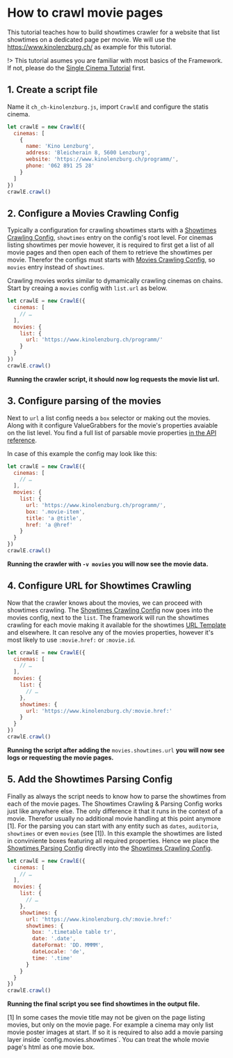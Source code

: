 # How to crawl movie pages

This tutorial teaches how to build showtimes crawler for a website that list showtimes on a dedicated page per movie. We will use the https://www.kinolenzburg.ch/ as example for this tutorial. 

!> This tutorial asumes you are familiar with most basics of the Framework. If not, please do the [Single Cinema Tutorial](tutorials/daskino.at.md) first.

## 1. Create a script file

Name it `ch_ch-kinolenzburg.js`, import `CrawlE` and configure the statis cinema.

```javascript
let crawlE = new CrawlE({
  cinemas: [
    {
      name: 'Kino Lenzburg',
      address: 'Bleicherain 8, 5600 Lenzburg',
      website: 'https://www.kinolenzburg.ch/programm/',
      phone: '062 891 25 28'
    }
  ]
})
crawlE.crawl()
```

## 2. Configure a Movies Crawling Config

Typically a configuration for crawling showtimes starts with a [Showtimes Crawling Config](api/showtimes?id=showtimes-crawling-config), `showtimes` entry on the config's root level. For cinemas listing showtimes per movie however, it is required to first get a list of all movie pages and then open each of them to retrieve the showtimes per movie. Therefor the configs must starts with [Movies Crawling Config](api/movies?id=movie-pages), so `movies` entry instead of `showtimes`. 

Crawling movies works similar to dymamically crawling cinemas on chains.  Start by creaing a `movies` config with `list.url` as below.


```javascript
let crawlE = new CrawlE({
  cinemas: [
    // …
  ],
  movies: {
    list: {
      url: 'https://www.kinolenzburg.ch/programm/'
    }
  }
})
crawlE.crawl()
```

**Running the crawler script, it should now log requests the movie list url.**

## 3. Configure parsing of the movies

Next to `url` a list config needs a `box` selector or making out the movies. Along with it configure ValueGrabbers for the movie's properties avaiable on the list level. You find a full list of parsable movie properties [in the API reference](api/movies).

In case of this example the config may look like this: 


```javascript
let crawlE = new CrawlE({
  cinemas: [
    // …
  ],
  movies: {
    list: {
      url: 'https://www.kinolenzburg.ch/programm/',
      box: '.movie-item',
      title: 'a @title',
      href: 'a @href'
    }
  }
})
crawlE.crawl()
```

**Running the crawler with `-v movies` you will now see the movie data.**

## 4. Configure URL for Showtimes Crawling

Now that the crawler knows about the movies, we can proceed with showtimes crawling. The [Showtimes Crawling Config](api/showtimes?id=showtimes-crawling-config) now goes into the movies config, next to the `list`. The framework will run the showtimes crawling for each movie making it available for the showtimes [URL Template](basics/url-templates) and elsewhere.  It can resolve any of the movies properties, however it's most likely to use `:movie.href:` or `:movie.id`. 

```javascript
let crawlE = new CrawlE({
  cinemas: [
    // …
  ],
  movies: {
    list: {
      // …
    },
    showtimes: {
      url: 'https://www.kinolenzburg.ch/:movie.href:'
    }
  }
})
crawlE.crawl()
```

**Running the script after adding the** `movies.showtimes.url` **you will now see logs or requesting the movie pages.**

## 5. Add the Showtimes Parsing Config 

Finally as always the script needs to know how to parse the showtimes from each of the movie pages. The Showtimes Crawling & Parsing Config works just like anywhere else. The only difference it that it runs in the context of a movie. Therefor usually no additional movie handling at this point anymore <span class="footnote">[1]</span>. For the parsing you can start with any entity such as `dates`, `auditoria`, `showtimes` or even `movies` <span class="footnote">(see [1])</span>. In this example the showtimes are listed in conviniente boxes featuring all required properties. Hence we place the [Showtimes Parsing Config](api/showtimes?id=showtimes-parsing-config) directly into the [Showtimes Crawling Config](api/showtimes?id=showtimes-crawling-config). 


```javascript
let crawlE = new CrawlE({
  cinemas: [
    // …
  ],
  movies: {
    list: {
      // …
    },
    showtimes: {
      url: 'https://www.kinolenzburg.ch/:movie.href:'
      showtimes: {
        box: '.timetable table tr',
        date: '.date',
        dateFormat: 'DD. MMMM',
        dateLocale: 'de',
        time: '.time'
      }
    }
  }
})
crawlE.crawl()
```

**Running the final script you see find showtimes in the output file.**


 <p class="footnotes" >
  <span class="row">
    <span class="num-col">[1]</span>
    <span>
      In some cases the movie title may not be given on the page listing movies, but only on the movie page. For example a cinema may only list movie poster images at start. If so it is required to also add a movie parsing layer inside `config.movies.showtimes`. You can treat the whole movie page's html as one movie box. 
    </span>
  </span>
</p>